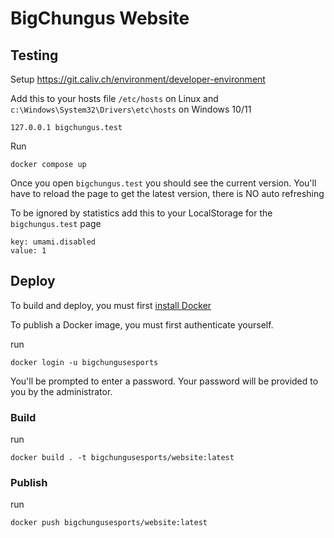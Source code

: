 # BigChungus Website

## Testing

Setup https://git.caliv.ch/environment/developer-environment

Add this to your hosts file `/etc/hosts` on Linux and `c:\Windows\System32\Drivers\etc\hosts` on Windows 10/11

``` text
127.0.0.1 bigchungus.test
```

Run

```shell
docker compose up
```

Once you open `bigchungus.test` you should see the current version.
You'll have to reload the page to get the latest version, there is NO auto refreshing

To be ignored by statistics add this to your LocalStorage for the `bigchungus.test` page

``` text
key: umami.disabled
value: 1
```

## Deploy

To build and deploy, you must first [install Docker](https://docs.docker.com/engine/install/)

To publish a Docker image, you must first authenticate yourself.

run
``` shell
docker login -u bigchungusesports
```

You'll be prompted to enter a password. Your password will be provided to you by the administrator.

### Build

run
``` shell
docker build . -t bigchungusesports/website:latest
```

### Publish

run
``` shell
docker push bigchungusesports/website:latest
```
